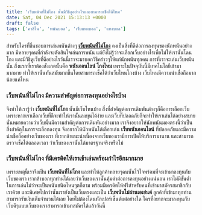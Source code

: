 ```yaml
---
title: 'เว็บพนันที่ไม่โกง นั้นมีวิธีดูอย่างไรและสามารถเช็คได้ไหม'
date: Sat, 04 Dec 2021 15:13:13 +0000
draft: false
tags: ['คาสิโน', 'พนันบอล', 'เว็บแทงบอล', 'แทงบอล']
---
```


สำหรับใครที่ชื่นชอบการเล่นพนันต่างๆ [**เว็บพนันที่ไม่โกง**](/archives/) คงเป็นสิ่งที่ดีต่อการลงทุนของนักพนันอย่างมาก มีหลายๆคนที่กำลังจะตัดสินใจเล่นการพนัน แต่ยังไม่รู้ว่าจะเลือกเว็บอย่างไรเพื่อไม่ให้เรานั้นโดนโกง และมีวิธีดูเว็บที่ดีอย่างไรวันนี้เราจะมาบอกวิธีคร่าวๆให้แก่นักพนันทุกคน การที่เราจะเล่นเว็บพนันนั้น สิ่งแรกที่เราต้องสังเกตนั้นคือ **พนันออนไลน์ โกงไหม** เพราะในปัจจุบันนี้มีเทคโนโลยีเข้ามามากมาย ทำให้เรานั้นทันสมัยมากขึ้นโดยสามารถเช็คได้ว่าเว็บไหนโกงบ้าง เว็บไหนมีความน่าเชื่อถือมากน้อยแค่ไหน

### **เว็บพนันที่ไม่โกง มีความสำคัญต่อการลงทุนอย่างไรบ้าง**

จึงทำให้เรารู้ว่า **เว็บพนันที่ไม่โกง** นั้นมีเว็บไหนบ้าง สิ่งที่สำคัญต่อการเดิมพันต่างๆก็คือการเลือกเว็บ เพราะหากเราเลือกเว็บที่ดีจะทำให้เรานั้นลงทุนได้ง่าย และเว็บที่ปลอดภัยก็จะทำให้เราเล่นได้อย่างสบาย นั่นหมายความว่าเว็บนั้นมีความสำคัญต่อการเดิมพันอย่างมาก เราจึงอยากให้นักพนันมองตรงนี้ว่าเป็นสิ่งสำคัญในการจะเลือกลงทุน จึงอยากให้นักพนันได้เลือกเล่น **เว็บพนันออนไลน์** ที่ปลอดภัยและมีความน่าเชือถืออย่างเว็บของเรา ที่เรากล้าแนะนำเนื่องจากเว็บของเรามีการเปิดให้บริการมานาน และสามารถตรวจเช็คได้ตลอดเวลา ว่าเว็บของเรานั้นได้มาตรฐานจริงหรือไม่

### **เว็บพนันที่ไม่โกง ที่มีเครดิตให้เราเข้าเล่นพร้อมกำไรอีกมากมาย**

เพราะเหตุนี้เราจึงเป็น **เว็บพนันที่ไม่โกง** และทำให้ลูกค้าหลายๆคนนั้นไว้ใจพร้อมที่จะเข้ามาลงทุนกับเว็บของเรา เรากล้าบอกทุกท่านได้เลยว่าเว็บของเรานั้นคุ้มค่าต่อการลงทุนอย่างแน่นอน เราไม่มีขั้นต่ำในการเล่นไม่ว่าจะเป็นพนันชนิดไหนๆตก็ตาม พร้อมมีเครดิตให้ฟรีสำหรับคนที่เข้ามาสมัครสมาชิกกับเราด้วย และพิเศษไปกว่านั้นเรายังเป็นเว็บตรงและเป็น **เว็บพนันไม่ผ่านเอเย่นต์** ลูกค้าที่เข้ามาทุกท่านสามารถรับเงินเต็มจำนวนได้เลย โดยไม่ต้องโดนหักเปอร์เซ็นต์แต่อย่างใด ใครที่อยากจะมาลงทุนกับเว็บดีๆแบบเว็บของเราสามารถเข้ามาสมัครได้แล้ววันนี้